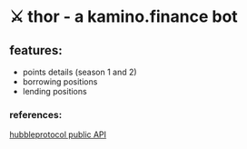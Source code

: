 # ⚔️ thor - a kamino.finance bot

## features:

- points details (season 1 and 2)
- borrowing positions
- lending positions

### references:

[hubbleprotocol public API](https://github.com/hubbleprotocol/hubble-public-api-docs?tab=readme-ov-file#points)
